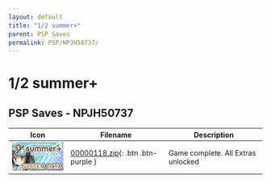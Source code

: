 ```yaml
---
layout: default
title: "1/2 summer+"
parent: PSP Saves
permalink: PSP/NPJH50737/
---
```

# 1/2 summer+

## PSP Saves - NPJH50737

| Icon | Filename | Description |
|------|----------|-------------|
| ![1/2 summer+](ICON0.PNG) | [00000118.zip](00000118.zip){: .btn .btn-purple } | Game complete. All Extras unlocked |
